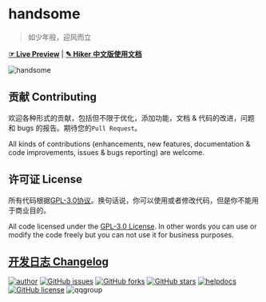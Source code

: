 # handsome

> 如少年般，迎风而立

[**☞ Live Preview**](https://www.ihewro.com/archives/489/)  |  [**✎ Hiker 中文版使用文档**](https://handsome.ihewro.com/)


![handsome](https://www.ihewro.com/usr/uploads/2017/04/808204957.png)

## 贡献 Contributing

欢迎各种形式的贡献，包括但不限于优化，添加功能，文档 & 代码的改进，问题和 bugs 的报告。期待您的`Pull Request`。

All kinds of contributions (enhancements, new features, documentation & code improvements, issues & bugs reporting) are welcome.

## 许可证 License 

所有代码根据[GPL-3.0协议](https://github.com/ihewro/typecho-theme-handsome/blob/master/LICENSE)。换句话说，你可以使用或者修改代码，但是你不能用于商业目的。

All code licensed under the [GPL-3.0 License](https://github.com/ihewro/typecho-theme-handsome/blob/master/LICENSE). In other words you can use or modify the code freely but you can not use it for business purposes.

## [开发日志 Changelog](https://handsome.ihewro.com/#/changelog) 

[![author](https://img.shields.io/badge/author-Hewro-blue.svg?style=flat-square)](http://www.ihewro.xyz) 
[![GitHub issues](https://img.shields.io/github/issues/ihewro/typecho-theme-handsome.svg?style=flat-square)](https://github.com/ihewro/typecho-theme-handsome/issues)
[![GitHub forks](https://img.shields.io/github/forks/ihewro/typecho-theme-handsome.svg?style=flat-square)](https://github.com/ihewro/typecho-theme-handsome/network)
[![GitHub stars](https://img.shields.io/github/stars/ihewro/typecho-theme-handsome.svg?style=flat-square)](https://github.com/ihewro/typecho-theme-handsome/stargazers)
[![helpdocs](https://img.shields.io/badge/Docs-HELP-red.svg?style=flat-square)](https://github.com/ihewro/typecho-theme-handsome/wiki/%E4%B8%AD%E6%96%87%E4%BD%BF%E7%94%A8%E6%96%87%E6%A1%A3) 
[![GitHub license](https://img.shields.io/badge/license-AGPL-blue.svg?style=flat-square)](https://raw.githubusercontent.com/ihewro/typecho-theme-handsome/master/LICENSE)
![qqgroup](https://img.shields.io/badge/QQ群-611102614-red.svg?style=flat-square)
